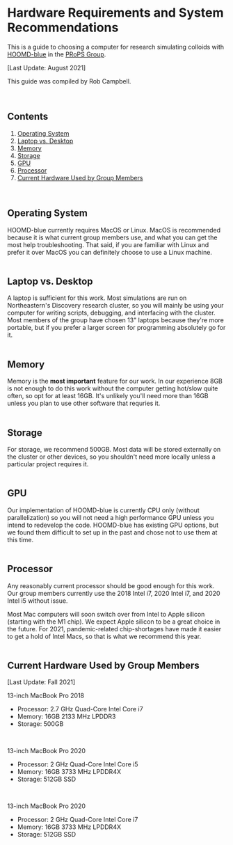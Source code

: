 # Hardware Requirements and System Recommendations

This is a guide to choosing a computer for research simulating colloids with [HOOMD-blue] in the [PRoPS Group].

[Last Update: August 2021]

This guide was compiled by Rob Campbell.

[HOOMD-blue]: http://glotzerlab.engin.umich.edu/hoomd-blue/
[PRoPS Group]: https://web.northeastern.edu/complexfluids/
<br>

## Contents
1. [Operating System](/System-Setup/00-Hardware.md#operating-system)
2. [Laptop vs. Desktop](/System-Setup/00-Hardware.md#laptop-vs-desktop)
3. [Memory](/System-Setup/00-Hardware.md#memory)
4. [Storage](/System-Setup/00-Hardware.md#storage)
5. [GPU](/System-Setup/00-Hardware.md#gpu)
6. [Processor](/System-Setup/00-Hardware.md#processor)
7. [Current Hardware Used by Group Members](/System-Setup/00-Hardware.md#current-hardware-used-by-group-members)
<br>

## Operating System

HOOMD-blue currently requires MacOS or Linux. MacOS is recommended because it is what current group members use, and what you can get the most help troubleshooting. That said, if you are familiar with Linux and prefer it over MacOS you can definitely choose to use a Linux machine.
<br>
<br>
## Laptop vs. Desktop

A laptop is sufficient for this work. Most simulations are run on Northeastern's Discovery research cluster, so you will mainly be using your computer for writing scripts, debugging, and interfacing with the cluster. Most members of the group have chosen 13" laptops because they're more portable, but if you prefer a larger screen for programming absolutely go for it.
<br>
<br>
## Memory

Memory is the **most important** feature for our work. In our experience 8GB is not enough to do this work without the computer getting hot/slow quite often, so opt for at least 16GB. It's unlikely you'll need more than 16GB unless you plan to use other software that requries it.
<br>
<br>
## Storage

For storage, we recommend 500GB. Most data will be stored externally on the cluster or other devices, so you shouldn't need more locally unless a particular project requires it.
<br>
<br>
## GPU

Our implementation of HOOMD-blue is currently CPU only (without parallelization) so you will not need a high performance GPU unless you intend to redevelop the code. HOOMD-blue has existing GPU options, but we found them difficult to set up in the past and chose not to use them at this time.
<br>
<br>
## Processor

Any reasonably current processor should be good enough for this work. Our group members currently use the 2018 Intel i7, 2020 Intel i7, and 2020 Intel i5 without issue.

Most Mac computers will soon switch over from Intel to Apple silicon (starting with the M1 chip). We expect Apple silicon to be a great choice in the future. For 2021, pandemic-related chip-shortages have made it easier to get a hold of Intel Macs, so that is what we recommend this year.
<br>
<br>
## Current Hardware Used by Group Members

[Last Update: Fall 2021]

13-inch MacBook Pro 2018
* Processor: 2.7 GHz Quad-Core Intel Core i7
* Memory: 16GB 2133 MHz LPDDR3
* Storage: 500GB
<br>

13-inch MacBook Pro 2020
* Processor: 2 GHz Quad-Core Intel Core i5
* Memory: 16GB 3733 MHz LPDDR4X
* Storage: 512GB SSD
<br>

13-inch MacBook Pro 2020
* Processor: 2 GHz Quad-Core Intel Core i7
* Memory: 16GB 3733 MHz LPDDR4X
* Storage: 512GB SSD
<br>


